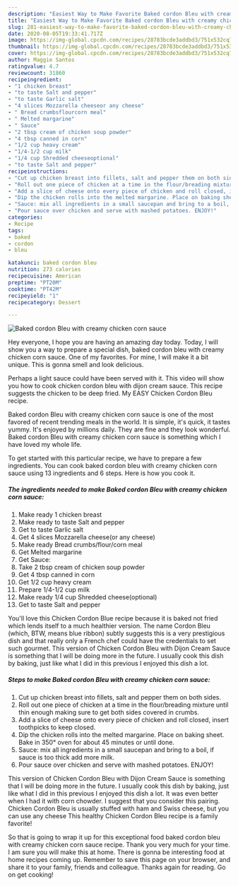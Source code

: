 ```yaml
---
description: "Easiest Way to Make Favorite Baked cordon Bleu with creamy chicken corn sauce"
title: "Easiest Way to Make Favorite Baked cordon Bleu with creamy chicken corn sauce"
slug: 281-easiest-way-to-make-favorite-baked-cordon-bleu-with-creamy-chicken-corn-sauce
date: 2020-08-05T19:33:41.717Z
image: https://img-global.cpcdn.com/recipes/28783bcde3addbd3/751x532cq70/baked-cordon-bleu-with-creamy-chicken-corn-sauce-recipe-main-photo.jpg
thumbnail: https://img-global.cpcdn.com/recipes/28783bcde3addbd3/751x532cq70/baked-cordon-bleu-with-creamy-chicken-corn-sauce-recipe-main-photo.jpg
cover: https://img-global.cpcdn.com/recipes/28783bcde3addbd3/751x532cq70/baked-cordon-bleu-with-creamy-chicken-corn-sauce-recipe-main-photo.jpg
author: Maggie Santos
ratingvalue: 4.7
reviewcount: 31860
recipeingredient:
- "1 chicken breast"
- "to taste Salt and pepper"
- "to taste Garlic salt"
- "4 slices Mozzarella cheeseor any cheese"
- " Bread crumbsflourcorn meal"
- " Melted margarine"
- " Sauce"
- "2 tbsp cream of chicken soup powder"
- "4 tbsp canned in corn"
- "1/2 cup heavy cream"
- "1/4-1/2 cup milk"
- "1/4 cup Shredded cheeseoptional"
- "to taste Salt and pepper"
recipeinstructions:
- "Cut up chicken breast into fillets, salt and pepper them on both sides."
- "Roll out one piece of chicken at a time in the flour/breading mixture until thin enough making sure to get both sides covered in crumbs."
- "Add a slice of cheese onto every piece of chicken and roll closed, insert toothpicks to keep closed."
- "Dip the chicken rolls into the melted margarine. Place on baking sheet. Bake in 350° oven for about 45 minutes or until done."
- "Sauce: mix all ingredients in a small saucepan and bring to a boil, if sauce is too thick add more milk."
- "Pour sauce over chicken and serve with mashed potatoes. ENJOY!"
categories:
- Recipe
tags:
- baked
- cordon
- bleu

katakunci: baked cordon bleu 
nutrition: 273 calories
recipecuisine: American
preptime: "PT20M"
cooktime: "PT42M"
recipeyield: "1"
recipecategory: Dessert

---
```



![Baked cordon Bleu with creamy chicken corn sauce](https://img-global.cpcdn.com/recipes/28783bcde3addbd3/751x532cq70/baked-cordon-bleu-with-creamy-chicken-corn-sauce-recipe-main-photo.jpg)

Hey everyone, I hope you are having an amazing day today. Today, I will show you a way to prepare a special dish, baked cordon bleu with creamy chicken corn sauce. One of my favorites. For mine, I will make it a bit unique. This is gonna smell and look delicious.

Perhaps a light sauce could have been served with it. This video will show you how to cook chicken cordon bleu with dijon cream sauce. This recipe suggests the chicken to be deep fried. My EASY Chicken Cordon Bleu recipe.

Baked cordon Bleu with creamy chicken corn sauce is one of the most favored of recent trending meals in the world. It is simple, it's quick, it tastes yummy. It's enjoyed by millions daily. They are fine and they look wonderful. Baked cordon Bleu with creamy chicken corn sauce is something which I have loved my whole life.


To get started with this particular recipe, we have to prepare a few ingredients. You can cook baked cordon bleu with creamy chicken corn sauce using 13 ingredients and 6 steps. Here is how you cook it.

<!--inarticleads1-->

##### The ingredients needed to make Baked cordon Bleu with creamy chicken corn sauce:

1. Make ready 1 chicken breast
1. Make ready to taste Salt and pepper
1. Get to taste Garlic salt
1. Get 4 slices Mozzarella cheese(or any cheese)
1. Make ready  Bread crumbs/flour/corn meal
1. Get  Melted margarine
1. Get  Sauce:
1. Take 2 tbsp cream of chicken soup powder
1. Get 4 tbsp canned in corn
1. Get 1/2 cup heavy cream
1. Prepare 1/4-1/2 cup milk
1. Make ready 1/4 cup Shredded cheese(optional)
1. Get to taste Salt and pepper


You&#39;ll love this Chicken Cordon Blue recipe because it is baked not fried which lends itself to a much healthier version. The name Cordon Bleu (which, BTW, means blue ribbon) subtly suggests this is a very prestigious dish and that really only a French chef could have the credentials to set such gourmet. This version of Chicken Cordon Bleu with Dijon Cream Sauce is something that I will be doing more in the future. I usually cook this dish by baking, just like what I did in this previous I enjoyed this dish a lot. 

<!--inarticleads2-->

##### Steps to make Baked cordon Bleu with creamy chicken corn sauce:

1. Cut up chicken breast into fillets, salt and pepper them on both sides.
1. Roll out one piece of chicken at a time in the flour/breading mixture until thin enough making sure to get both sides covered in crumbs.
1. Add a slice of cheese onto every piece of chicken and roll closed, insert toothpicks to keep closed.
1. Dip the chicken rolls into the melted margarine. Place on baking sheet. Bake in 350° oven for about 45 minutes or until done.
1. Sauce: mix all ingredients in a small saucepan and bring to a boil, if sauce is too thick add more milk.
1. Pour sauce over chicken and serve with mashed potatoes. ENJOY!


This version of Chicken Cordon Bleu with Dijon Cream Sauce is something that I will be doing more in the future. I usually cook this dish by baking, just like what I did in this previous I enjoyed this dish a lot. It was even better when I had it with corn chowder. I suggest that you consider this pairing. Chicken Cordon Bleu is usually stuffed with ham and Swiss cheese, but you can use any cheese This healthy Chicken Cordon Bleu recipe is a family favorite! 

So that is going to wrap it up for this exceptional food baked cordon bleu with creamy chicken corn sauce recipe. Thank you very much for your time. I am sure you will make this at home. There is gonna be interesting food at home recipes coming up. Remember to save this page on your browser, and share it to your family, friends and colleague. Thanks again for reading. Go on get cooking!
